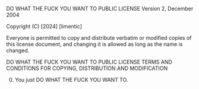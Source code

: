 DO WHAT THE FUCK YOU WANT TO PUBLIC LICENSE
Version 2, December 2004

Copyright (C) [2024] [limentic]

Everyone is permitted to copy and distribute verbatim or modified copies of this license document, and changing it is allowed as long as the name is changed.

DO WHAT THE FUCK YOU WANT TO PUBLIC LICENSE
TERMS AND CONDITIONS FOR COPYING, DISTRIBUTION AND MODIFICATION

0. You just DO WHAT THE FUCK YOU WANT TO.
